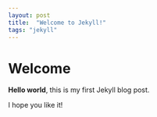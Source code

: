 ```yaml
---
layout: post
title:  "Welcome to Jekyll!"
tags: "jekyll"
---
```

# Welcome

**Hello world**, this is my first Jekyll blog post.

I hope you like it!